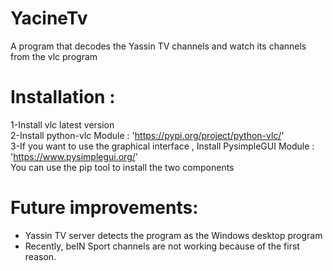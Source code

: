 # YacineTv 
A program that decodes the Yassin TV channels and watch its channels from the vlc program
# Installation :
1-Install vlc latest version <br>
2-Install python-vlc Module : 'https://pypi.org/project/python-vlc/' <br>
3-If you want to use the graphical interface , Install PysimpleGUI Module : 'https://www.pysimplegui.org/' <br>
You can use the pip tool to install the two components
# Future improvements:
- Yassin TV server detects the program as the Windows desktop program
- Recently, beIN Sport channels are not working because of the first reason.
